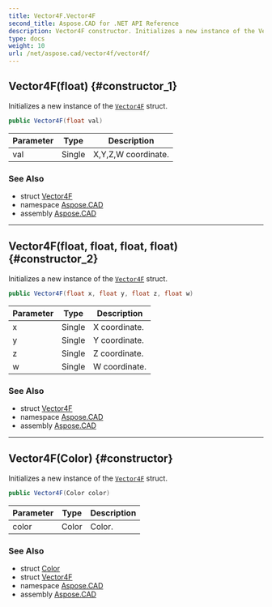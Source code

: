 ```yaml
---
title: Vector4F.Vector4F
second_title: Aspose.CAD for .NET API Reference
description: Vector4F constructor. Initializes a new instance of the Vector4F struct
type: docs
weight: 10
url: /net/aspose.cad/vector4f/vector4f/
---
```

## Vector4F(float) {#constructor_1}

Initializes a new instance of the [`Vector4F`](../) struct.

```csharp
public Vector4F(float val)
```

| Parameter | Type | Description |
| --- | --- | --- |
| val | Single | X,Y,Z,W coordinate. |

### See Also

* struct [Vector4F](../)
* namespace [Aspose.CAD](../../vector4f/)
* assembly [Aspose.CAD](../../../)

---

## Vector4F(float, float, float, float) {#constructor_2}

Initializes a new instance of the [`Vector4F`](../) struct.

```csharp
public Vector4F(float x, float y, float z, float w)
```

| Parameter | Type | Description |
| --- | --- | --- |
| x | Single | X coordinate. |
| y | Single | Y coordinate. |
| z | Single | Z coordinate. |
| w | Single | W coordinate. |

### See Also

* struct [Vector4F](../)
* namespace [Aspose.CAD](../../vector4f/)
* assembly [Aspose.CAD](../../../)

---

## Vector4F(Color) {#constructor}

Initializes a new instance of the [`Vector4F`](../) struct.

```csharp
public Vector4F(Color color)
```

| Parameter | Type | Description |
| --- | --- | --- |
| color | Color | Color. |

### See Also

* struct [Color](../../color/)
* struct [Vector4F](../)
* namespace [Aspose.CAD](../../vector4f/)
* assembly [Aspose.CAD](../../../)


